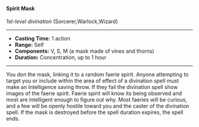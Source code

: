 #### Spirit Mask
*1st-level divination* (Sorcerer,Warlock,Wizard)
___
- **Casting Time:** 1 action
- **Range:** Self
- **Components:** V, S, M (a mask made of vines and thorns)
- **Duration:** Concentration, up to 1 hour
---
You don the mask, linking it to a random faerie
spirit. Anyone attempting to target you or include
within the area of effect of a divination spell must
make an Intelligence saving throw. If they fail the
divination spell show images of the faerie spirit.
Faerie spirit will know its being observed and most
are intelligent enough to figure out why. Most
faeries will be curious, and a few will be openly
hostile toward you and the caster of the divination
spell. If the mask is destroyed before the spell
duration expires, the spell ends.
